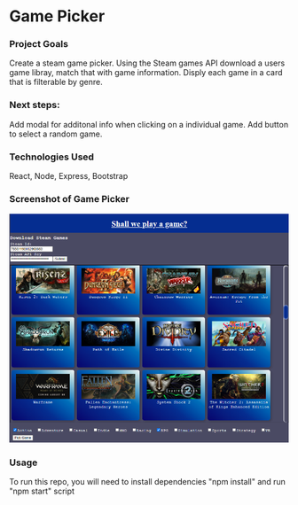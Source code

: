 
# Game Picker

### Project Goals
Create a steam game picker.
Using the Steam games API download a users game libray, match that with game information. Disply each game in a card that is filterable by genre.

### Next steps:
Add modal for additonal info when clicking on a individual game.
Add button to select a random game.


### Technologies Used
React, Node, Express, Bootstrap

### Screenshot of Game Picker
![mvp1](/mvp1.png)

### Usage
To run this repo, you will need to install dependencies "npm install" and run "npm start" script